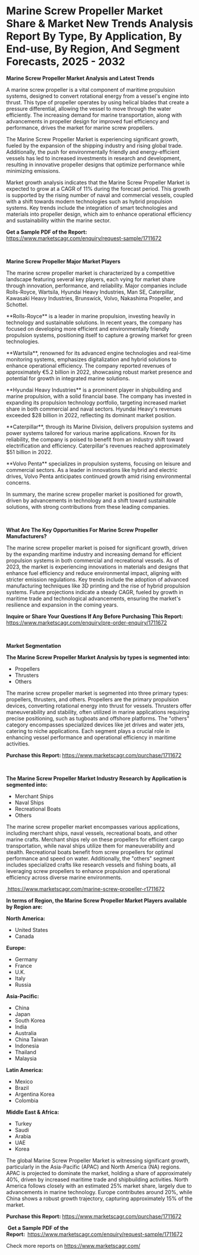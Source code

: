 <p><h1>Marine Screw Propeller Market Share & Market New Trends Analysis Report By Type, By Application, By End-use, By Region, And Segment Forecasts, 2025 - 2032</h1></p><p><strong>Marine Screw Propeller Market Analysis and Latest Trends</strong></p>
<p><p>A marine screw propeller is a vital component of maritime propulsion systems, designed to convert rotational energy from a vessel's engine into thrust. This type of propeller operates by using helical blades that create a pressure differential, allowing the vessel to move through the water efficiently. The increasing demand for marine transportation, along with advancements in propeller design for improved fuel efficiency and performance, drives the market for marine screw propellers.</p><p>The Marine Screw Propeller Market is experiencing significant growth, fueled by the expansion of the shipping industry and rising global trade. Additionally, the push for environmentally friendly and energy-efficient vessels has led to increased investments in research and development, resulting in innovative propeller designs that optimize performance while minimizing emissions.</p><p>Market growth analysis indicates that the Marine Screw Propeller Market is expected to grow at a CAGR of 11% during the forecast period. This growth is supported by the rising number of naval and commercial vessels, coupled with a shift towards modern technologies such as hybrid propulsion systems. Key trends include the integration of smart technologies and materials into propeller design, which aim to enhance operational efficiency and sustainability within the marine sector.</p></p>
<p><strong>Get a Sample PDF of the Report:&nbsp;</strong> <a href="https://www.marketscagr.com/enquiry/request-sample/1711672?utm_campaign=2782&utm_medium=2&utm_source=Github&utm_content=ia&utm_term=11042025&utm_id=marine-screw-propeller">https://www.marketscagr.com/enquiry/request-sample/1711672</a></p>
<p>&nbsp;</p>
<p><strong>Marine Screw Propeller Major Market Players</strong></p>
<p><p>The marine screw propeller market is characterized by a competitive landscape featuring several key players, each vying for market share through innovation, performance, and reliability. Major companies include Rolls-Royce, Wartsila, Hyundai Heavy Industries, Man SE, Caterpillar, Kawasaki Heavy Industries, Brunswick, Volvo, Nakashima Propeller, and Schottel.</p><p>**Rolls-Royce** is a leader in marine propulsion, investing heavily in technology and sustainable solutions. In recent years, the company has focused on developing more efficient and environmentally friendly propulsion systems, positioning itself to capture a growing market for green technologies. </p><p>**Wartsila**, renowned for its advanced engine technologies and real-time monitoring systems, emphasizes digitalization and hybrid solutions to enhance operational efficiency. The company reported revenues of approximately €5.2 billion in 2022, showcasing robust market presence and potential for growth in integrated marine solutions.</p><p>**Hyundai Heavy Industries** is a prominent player in shipbuilding and marine propulsion, with a solid financial base. The company has invested in expanding its propulsion technology portfolio, targeting increased market share in both commercial and naval sectors. Hyundai Heavy's revenues exceeded $28 billion in 2022, reflecting its dominant market position.</p><p>**Caterpillar**, through its Marine Division, delivers propulsion systems and power systems tailored for various marine applications. Known for its reliability, the company is poised to benefit from an industry shift toward electrification and efficiency. Caterpillar's revenues reached approximately $51 billion in 2022.</p><p>**Volvo Penta** specializes in propulsion systems, focusing on leisure and commercial sectors. As a leader in innovations like hybrid and electric drives, Volvo Penta anticipates continued growth amid rising environmental concerns.</p><p>In summary, the marine screw propeller market is positioned for growth, driven by advancements in technology and a shift toward sustainable solutions, with strong contributions from these leading companies.</p></p>
<p>&nbsp;</p>
<p><strong>What Are The Key Opportunities For Marine Screw Propeller Manufacturers?</strong></p>
<p><p>The marine screw propeller market is poised for significant growth, driven by the expanding maritime industry and increasing demand for efficient propulsion systems in both commercial and recreational vessels. As of 2023, the market is experiencing innovations in materials and designs that enhance fuel efficiency and reduce environmental impact, aligning with stricter emission regulations. Key trends include the adoption of advanced manufacturing techniques like 3D printing and the rise of hybrid propulsion systems. Future projections indicate a steady CAGR, fueled by growth in maritime trade and technological advancements, ensuring the market's resilience and expansion in the coming years.</p></p>
<p><strong>Inquire or Share Your Questions If Any Before Purchasing This Report:</strong> <a href="https://www.marketscagr.com/enquiry/pre-order-enquiry/1711672?utm_campaign=2782&utm_medium=2&utm_source=Github&utm_content=ia&utm_term=11042025&utm_id=marine-screw-propeller">https://www.marketscagr.com/enquiry/pre-order-enquiry/1711672</a></p>
<p>&nbsp;</p>
<p><strong>Market Segmentation</strong></p>
<p><strong>The Marine Screw Propeller Market Analysis by types is segmented into:</strong></p>
<p><ul><li>Propellers</li><li>Thrusters</li><li>Others</li></ul></p>
<p><p>The marine screw propeller market is segmented into three primary types: propellers, thrusters, and others. Propellers are the primary propulsion devices, converting rotational energy into thrust for vessels. Thrusters offer maneuverability and stability, often utilized in marine applications requiring precise positioning, such as tugboats and offshore platforms. The "others" category encompasses specialized devices like jet drives and water jets, catering to niche applications. Each segment plays a crucial role in enhancing vessel performance and operational efficiency in maritime activities.</p></p>
<p><strong>Purchase this Report:&nbsp;</strong><a href="https://www.marketscagr.com/purchase/1711672?utm_campaign=2782&utm_medium=2&utm_source=Github&utm_content=ia&utm_term=11042025&utm_id=marine-screw-propeller">https://www.marketscagr.com/purchase/1711672</a></p>
<p>&nbsp;</p>
<p><strong>The Marine Screw Propeller Market Industry Research by Application is segmented into:</strong></p>
<p><ul><li>Merchant Ships</li><li>Naval Ships</li><li>Recreational Boats</li><li>Others</li></ul></p>
<p><p>The marine screw propeller market encompasses various applications, including merchant ships, naval vessels, recreational boats, and other marine crafts. Merchant ships rely on these propellers for efficient cargo transportation, while naval ships utilize them for maneuverability and stealth. Recreational boats benefit from screw propellers for optimal performance and speed on water. Additionally, the "others" segment includes specialized crafts like research vessels and fishing boats, all leveraging screw propellers to enhance propulsion and operational efficiency across diverse marine environments.</p></p>
<p><a href="https://www.marketscagr.com/marine-screw-propeller-r1711672?utm_campaign=2782&utm_medium=2&utm_source=Github&utm_content=ia&utm_term=11042025&utm_id=marine-screw-propeller">&nbsp;https://www.marketscagr.com/marine-screw-propeller-r1711672</a></p>
<p><strong>In terms of Region, the Marine Screw Propeller Market Players available by Region are:</strong></p>
<p>
    <p> <strong> North America: </strong>
        <ul>
            <li>United States</li>
            <li>Canada</li>
        </ul>
        </p> 
    <p> <strong> Europe: </strong>
        <ul>
            <li>Germany</li>
            <li>France</li>
            <li>U.K.</li>
            <li>Italy</li>
            <li>Russia</li>
        </ul>
        </p> 
    <p> <strong> Asia-Pacific: </strong>
        <ul>
            <li>China</li>
            <li>Japan</li>
            <li>South Korea</li>
            <li>India</li>
            <li>Australia</li>
            <li>China Taiwan</li>
            <li>Indonesia</li>
            <li>Thailand</li>
            <li>Malaysia</li>
        </ul>
        </p> 
    <p> <strong> Latin America: </strong>
        <ul>
            <li>Mexico</li>
            <li>Brazil</li>
            <li>Argentina Korea</li>
            <li>Colombia</li>
        </ul>
        </p> 
    <p> <strong> Middle East & Africa: </strong>
        <ul>
            <li>Turkey</li>
            <li>Saudi</li>
            <li>Arabia</li>
            <li>UAE</li>
            <li>Korea</li>
        </ul>
    </p>
    </p>
<p><p>The global Marine Screw Propeller Market is witnessing significant growth, particularly in the Asia-Pacific (APAC) and North America (NA) regions. APAC is projected to dominate the market, holding a share of approximately 40%, driven by increased maritime trade and shipbuilding activities. North America follows closely with an estimated 25% market share, largely due to advancements in marine technology. Europe contributes around 20%, while China shows a robust growth trajectory, capturing approximately 15% of the market.</p></p>
<p><strong>Purchase this Report: </strong><a href="https://www.marketscagr.com/purchase/1711672?utm_campaign=2782&utm_medium=2&utm_source=Github&utm_content=ia&utm_term=11042025&utm_id=marine-screw-propeller">https://www.marketscagr.com/purchase/1711672</a></p>
<p>&nbsp;<strong>Get a Sample PDF of the Report:&nbsp;&nbsp;</strong><a href="https://www.marketscagr.com/enquiry/request-sample/1711672?utm_campaign=2782&utm_medium=2&utm_source=Github&utm_content=ia&utm_term=11042025&utm_id=marine-screw-propeller">https://www.marketscagr.com/enquiry/request-sample/1711672</a></p>
<p><strong></strong></p>
<p>Check more reports on <a href="https://www.marketscagr.com/?utm_campaign=2782&utm_medium=2&utm_source=Github&utm_content=ia&utm_term=11042025&utm_id=marine-screw-propeller">https://www.marketscagr.com/</a></p>